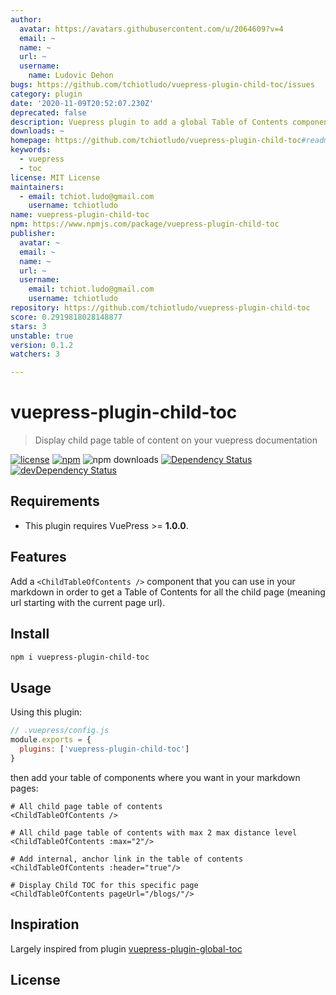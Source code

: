 ```yaml
---
author:
  avatar: https://avatars.githubusercontent.com/u/2064609?v=4
  email: ~
  name: ~
  url: ~
  username:
    name: Ludovic Dehon
bugs: https://github.com/tchiotludo/vuepress-plugin-child-toc/issues
category: plugin
date: '2020-11-09T20:52:07.230Z'
deprecated: false
description: Vuepress plugin to add a global Table of Contents component
downloads: ~
homepage: https://github.com/tchiotludo/vuepress-plugin-child-toc#readme
keywords:
  - vuepress
  - toc
license: MIT License
maintainers:
  - email: tchiot.ludo@gmail.com
    username: tchiotludo
name: vuepress-plugin-child-toc
npm: https://www.npmjs.com/package/vuepress-plugin-child-toc
publisher:
  avatar: ~
  email: ~
  name: ~
  url: ~
  username:
    email: tchiot.ludo@gmail.com
    username: tchiotludo
repository: https://github.com/tchiotludo/vuepress-plugin-child-toc
score: 0.2919818028148877
stars: 3
unstable: true
version: 0.1.2
watchers: 3

---
```


# vuepress-plugin-child-toc
> Display child page table of content on your vuepress documentation

[![license](https://img.shields.io/github/license/tchiotludo/vuepress-plugin-child-toc.svg?maxAge=2592000&style=flat-square)](https://github.com/tchiotludo/vuepress-plugin-child-toc/blob/master/LICENSE)
[![npm](https://img.shields.io/npm/v/vuepress-plugin-child-toc.svg?maxAge=2592000?style=flat-square)](https://www.npmjs.com/package/vuepress-plugin-child-toc)
![npm downloads](https://img.shields.io/npm/dy/vuepress-plugin-child-toc)
[![Dependency Status](https://david-dm.org/tchiotludo/vuepress-plugin-child-toc.svg?style=flat-square)](https://david-dm.org/tchiotludo/vuepress-plugin-child-toc)
[![devDependency Status](https://david-dm.org/tchiotludo/vuepress-plugin-child-toc/dev-status.svg?style=flat-square)](https://david-dm.org/tchiotludo/vuepress-plugin-child-toc#info=devDependencies)

## Requirements
* This plugin requires VuePress >= **1.0.0**.

## Features

Add a `<ChildTableOfContents />` component that you can use in your markdown in order to get a Table of Contents for all the child page (meaning url starting with the current page url).

## Install

```bash
npm i vuepress-plugin-child-toc
```

## Usage

Using this plugin:

```javascript
// .vuepress/config.js
module.exports = {
  plugins: ['vuepress-plugin-child-toc']
}
```

then add your table of components where you want in your markdown pages:

```mdx
# All child page table of contents
<ChildTableOfContents />

# All child page table of contents with max 2 max distance level
<ChildTableOfContents :max="2"/>

# Add internal, anchor link in the table of contents
<ChildTableOfContents :header="true"/>

# Display Child TOC for this specific page
<ChildTableOfContents pageUrl="/blogs/"/>
```

## Inspiration
Largely inspired from plugin [vuepress-plugin-global-toc](https://github.com/sylvainpolletvillard/vuepress-plugin-global-toc)

## License

